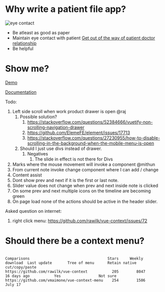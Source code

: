 # Why write a patient file app?

![eye contact](./docs/images/maintain-eye-contact-with-patient.png)

- Be atleast as good as paper
- Maintain eye contact with patient
  [Get out of the way of patient doctor relationship](https://khn.org/news/death-by-a-thousand-clicks/)
- Be helpful

# Show me?

[Demo](http://116.203.134.163/pf/abcd)

[Documentation](https://savantcare.github.io)

Todo:

1. Left side scroll when work product drawer is open @raj
   1. Possible solution?
      1. https://stackoverflow.com/questions/52384666/vuetify-non-scrolling-navigation-drawer
      2. https://github.com/ElemeFE/element/issues/17713
      3. https://stackoverflow.com/questions/27230955/how-to-disable-scrolling-in-the-background-when-the-mobile-menu-is-open
   2. Should I just use divs instead of drawer.
      1. Negatives
         1. The slide in effect is not there for Divs
2. Marks where the mouse movement will invoke a component @mithun
3. From current note invoke change component where I can add / change
4. Content assist
5. Dont show prev and next if it is the first or last note.
6. Slider value does not change when prev and next inside note is clicked
7. On some prev and next multiple icons on the timeline are becoming green
8. On page load none of the actions should be active in the header slider.

Asked question on internet:

1. right click menu: https://github.com/rawilk/vue-context/issues/72

# Should there be a context menu?

```

Comparisons                                   Stars     Weekly download  Last update       Tree of menu      Retain native cut/copy/paste
https://github.com/rawilk/vue-context           205        8047          16 days ago           Yes                 Not sure
https://github.com/vmaimone/vue-context-menu    254        1506            July 17

```
